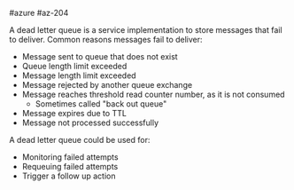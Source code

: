 #azure #az-204 

A dead letter queue is a service implementation to store messages that fail to deliver.
Common reasons messages fail to deliver:
- Message sent to queue that does not exist
- Queue length limit exceeded
- Message length limit exceeded
- Message rejected by another queue exchange
- Message reaches threshold read counter number, as it is not consumed
	- Sometimes called "back out queue"
- Message expires due to TTL
- Message not processed successfully

A dead letter queue could be used for:
- Monitoring failed attempts
- Requeuing failed attempts
- Trigger a follow up action
